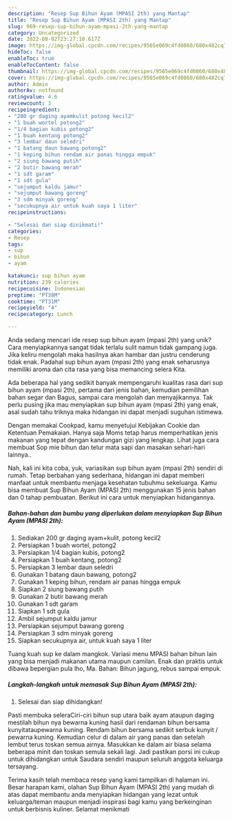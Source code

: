 ```yaml
---
description: "Resep Sup Bihun Ayam (MPASI 2th) yang Mantap"
title: "Resep Sup Bihun Ayam (MPASI 2th) yang Mantap"
slug: 969-resep-sup-bihun-ayam-mpasi-2th-yang-mantap
category: Uncategorized
date: 2022-08-02T23:27:10.617Z
image: https://img-global.cpcdn.com/recipes/9565e069c4fd0860/680x482cq70/sup-bihun-ayam-mpasi-2th-foto-resep-utama.jpg
hideToc: false
enableToc: true
enableTocContent: false
thumbnail: https://img-global.cpcdn.com/recipes/9565e069c4fd0860/680x482cq70/sup-bihun-ayam-mpasi-2th-foto-resep-utama.jpg
cover: https://img-global.cpcdn.com/recipes/9565e069c4fd0860/680x482cq70/sup-bihun-ayam-mpasi-2th-foto-resep-utama.jpg
author: Admin
authorAv: notfound
ratingvalue: 4.6
reviewcount: 3
recipeingredient:
- "200 gr daging ayamkulit potong kecil2"
- "1 buah wortel potong2"
- "1/4 bagian kubis potong2"
- "1 buah kentang potong2"
- "3 lembar daun seledri"
- "1 batang daun bawang potong2"
- "1 keping bihun rendam air panas hingga empuk"
- "2 siung bawang putih"
- "2 butir bawang merah"
- "1 sdt garam"
- "1 sdt gula"
- "sejumput kaldu jamur"
- "sejumput bawang goreng"
- "3 sdm minyak goreng"
- "secukupnya air untuk kuah saya 1 liter"
recipeinstructions:

- "Selesai dan siap dinikmati!"
categories:
- Resep
tags:
- sup
- bihun
- ayam

katakunci: sup bihun ayam 
nutrition: 239 calories
recipecuisine: Indonesian
preptime: "PT38M"
cooktime: "PT31M"
recipeyield: "4"
recipecategory: Lunch

---
```





Anda sedang mencari ide resep sup bihun ayam (mpasi 2th) yang unik? Cara menyiapkannya sangat tidak terlalu sulit namun tidak gampang juga. Jika keliru mengolah maka hasilnya akan hambar dan justru cenderung tidak enak. Padahal sup bihun ayam (mpasi 2th) yang enak seharusnya memiliki aroma dan cita rasa yang bisa memancing selera Kita.





Ada beberapa hal yang sedikit banyak mempengaruhi kualitas rasa dari sup bihun ayam (mpasi 2th), pertama dari jenis bahan, kemudian pemilihan bahan segar dan Bagus, sampai cara mengolah dan menyajikannya. Tak perlu pusing jika mau menyiapkan sup bihun ayam (mpasi 2th) yang enak,      asal sudah tahu triknya maka hidangan ini dapat menjadi suguhan istimewa.














Dengan memakai Cookpad, kamu menyetujui Kebijakan Cookie dan Ketentuan Pemakaian. Hanya saja Moms tetap harus memperhatikan jenis makanan yang tepat dengan kandungan gizi yang lengkap. Lihat juga cara membuat Sop mie bihun dan telur mata sapi dan masakan sehari-hari lainnya..






Nah, kali ini kita coba, yuk, variasikan sup bihun ayam (mpasi 2th) sendiri di rumah. Tetap berbahan yang sederhana, hidangan ini dapat memberi manfaat untuk membantu menjaga kesehatan tubuhmu sekeluarga. Kamu bisa membuat Sup Bihun Ayam (MPASI 2th) menggunakan 15 jenis bahan dan 0 tahap pembuatan. Berikut ini cara untuk menyiapkan hidangannya.

<!--inarticleads1-->

##### Bahan-bahan dan bumbu yang diperlukan dalam menyiapkan Sup Bihun Ayam (MPASI 2th):

1. Sediakan 200 gr daging ayam+kulit, potong kecil2
1. Persiapkan 1 buah wortel, potong2
1. Persiapkan 1/4 bagian kubis, potong2
1. Persiapkan 1 buah kentang, potong2
1. Persiapkan 3 lembar daun seledri
1. Gunakan 1 batang daun bawang, potong2
1. Gunakan 1 keping bihun, rendam air panas hingga empuk
1. Siapkan 2 siung bawang putih
1. Gunakan 2 butir bawang merah
1. Gunakan 1 sdt garam
1. Siapkan 1 sdt gula
1. Ambil sejumput kaldu jamur
1. Persiapkan sejumput bawang goreng
1. Persiapkan 3 sdm minyak goreng
1. Siapkan secukupnya air, untuk kuah saya 1 liter


Tuang kuah sup ke dalam mangkok. Variasi menu MPASI bahan bihun lain yang bisa menjadi makanan utama maupun camilan. Enak dan praktis untuk dibawa bepergian pula lho, Ma. Bahan: Bihun jagung, rebus sampai empuk. 

<!--inarticleads2-->

##### Langkah-langkah untuk memasak Sup Bihun Ayam (MPASI 2th):


1. Selesai dan siap dihidangkan!

Pasti membuka seleraCiri-ciri bihun sup utara baik ayam ataupun daging mestilah bihun nya bewarna kuning hasil dari rendaman bihun bersama kunyitataupewarna kuning. Rendam bihun bersama sedikit serbuk kunyit / pewarna kuning. Kemudian celur di dalam air yang panas dan setelah lembut terus toskan semua airnya. Masukkan ke dalam air biasa selama beberapa minit dan toskan semula sekali lagi. Jadi pastikan porsi ini cukup untuk dihidangkan untuk Saudara sendiri maupun seluruh anggota keluarga tersayang. 

Terima kasih telah membaca resep yang kami tampilkan di halaman ini. Besar harapan kami, olahan Sup Bihun Ayam (MPASI 2th) yang mudah di atas dapat membantu anda menyiapkan hidangan yang lezat untuk keluarga/teman maupun menjadi inspirasi bagi kamu yang berkeinginan untuk berbisnis kuliner. Selamat menikmati
